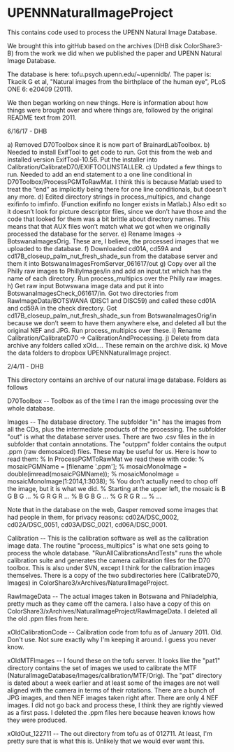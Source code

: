 # UPENNNaturalImageProject
This contains code used to process the UPENN Natural Image Database.

We brought this into gitHub based on the archives (DHB disk ColorShare3-B) from the work we did when we published the paper and UPENN Natural Image Database.

The database is here: tofu.psych.upenn.edu/~upennidb/. The paper is: Tkacik G et al, "Natural images from the birthplace of the human eye", PLoS ONE 6: e20409 (2011).

We then began working on new things.  Here is information about how things were brought over and where things are, followed by the original README text from 2011.

6/16/17 - DHB

  a) Removed D70Toolbox since it is now part of BrainardLabToolbox.
  b) Needed to install ExifTool to get code to run.  Got this from the web and installed version ExifTool-10.56.  Put the installer into Calibration/CalibrateD70/EXIFTOOLINSTALLER.
  c) Updated a few things to run.  Needed to add an end statement to a one line conditional in D70Toolbox/ProcessPGMToRawMat.  I think this is because Matlab used to treat the “end” as implicitly being there for one line conditionals, but doesn’t any more.
  d) Edited directory strings in process_multipics, and change exifinfo to imfinfo. (Function exifinfo no longer exists in Matlab.)  Also edit so it doesn’t look for picture descriptor files, since we don’t have those and the code that looked for them was a bit brittle about directory names.  This means that that AUX files won’t match what we got when we originally processed the database for the server.
  e) Rename Images -> BotswanaImagesOrig.  These are, I believe, the processed images that we uploaded to the database.
  f) Downloaded cd01A, cd59A and cd17B_closeup_palm_nut_fresh_shade_sun from the database server and them it into BotswanaImagesFromServer_061617/out
  g) Copy over all the Philly raw images to PhillyImages/in and add an input.txt which has the name of each directory. Run process_multipics over the Philly raw images.
  h) Get raw input Botwswana image data and put it into BotswanaImagesCheck_061617/in.  Got two directories from RawImageData/BOTSWANA (DISC1 and DISC59) and called these cd01A and cd59A in the check directory.  Got cd17B_closeup_palm_nut_fresh_shade_sun from BotswanaImagesOrig/in because we don’t seem to have them anywhere else, and deleted all but the original NEF and JPG.  Run process_multipics over these.
  i) Rename Calibration/CalibrateD70 -> CalibrationAndProcessing.
  j) Delete from data archive any folders called xOld.... These remain on the archive disk.
  k) Move the data folders to dropbox UPENNNaturalImage project.
  
2/4/11 - DHB

This directory contains an archive of our natural image database.  Folders as follows

D70Toolbox -- Toolbox as of the time I ran the image processing over the whole database.

Images -- The database directory.  The subfolder "in" has the images from all the CDs, plus the intermediate products of the processing.  The subfolder "out" is what the database server uses.  There are two .csv files in the in subfolder that contain annotations.  The "outppm" folder contains the output .ppm (raw demosaiced) files.  These may be useful for us.  Here is how to read them:
  % In ProcessPGMToRawMat we read these with code:
  %      mosaicPGMName = [filename '.ppm'];
  %      mosaicMonoImage = double(imread(mosaicPGMName));
  %      mosaicMonoImage = mosaicMonoImage(1:2014,1:3038);
  % You don't actually need to chop off the image, but it is what we did.
  % Starting at the upper left, the mosaic is B G B G ...
  %                                           G R G R ...
  %                                           B G B G ...
  %                                           G R G R ...
  %                                              ...

Note that in the database on the web, Gasper removed some images that had people in them, for privacy reasons: cd02A/DSC_0002, cd02A/DSC_0051, cd03A/DSC_0021, cd06A/DSC_0001.

Calibration -- This is the calibration software as well as the calibration image data.  The routine "process_multipics" is what one sets going to process the whole database.  "RunAllCalibrationsAndTests" runs the whole calibration suite and generates the camera calibration files for the D70 toolbox.  This is also under SVN, except I think for the calibration images themselves.  There is a copy of the two subdirectories here (CalibrateD70, Images) in ColorShare3/xArchives/NaturalImageProject.

RawImageData -- The actual images taken in Botswana and Philadelphia, pretty much as they came off the camera.  I also have a copy of this on ColorShare3/xArchives/NaturalImageProject/RawImageData.  I deleted all the old .ppm files from here.

xOldCalibrationCode -- Calibration code from tofu as of January 2011.  Old.  Don't use.  Not sure exactly why I'm keeping it around.  I guess you never know.

xOldMTFImages -- I found these on the tofu server.  It looks like the "pat1" directory contains the set of images we used to calibrate the MTF (NaturalImageDatabase/Images/calibration/MTF/Orig).  The "pat" directory is dated about a week earlier and at least some of the images are not well aligned with the camera in terms of their rotations.  There are a bunch of JPG images, and then NEF images taken right after.  There are only 4 NEF images.  I did not go back and process these, I think they are rightly viewed as a first pass.  I deleted the .ppm files here because heaven knows how they were produced.

xOldOut_122711 -- The out directory from tofu as of 012711.  At least, I'm pretty sure that is what this is.  Unlikely that we would ever want this.

